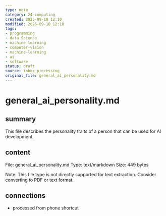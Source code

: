 ```yaml
---
type: note
category: 24-computing
created: 2025-09-18 12:10
modified: 2025-09-18 12:10
tags:
- programming
- data Science
- machine learning
- computer-vision
- machine-learning
- ai
- software
status: draft
source: inbox_processing
original_file: general_ai_personality.md
---
```



# general_ai_personality.md

## summary
This file describes the personality traits of a person that can be used for AI development.

## content
File: general_ai_personality.md
Type: text/markdown
Size: 449 bytes

Note: This file type is not directly supported for text extraction. Consider converting to PDF or text format.

## connections
- processed from phone shortcut

